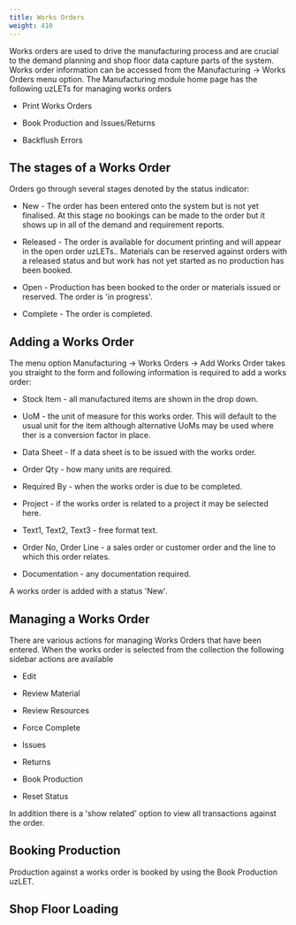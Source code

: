 ```yaml
---
title: Works Orders
weight: 410
---
```


Works orders are used to drive the manufacturing process and are crucial to the demand planning and shop floor data capture parts of the system. Works order information can be accessed from the Manufacturing -> Works Orders menu option. The Manufacturing module home page has the following uzLETs for managing works orders

* Print Works Orders

* Book Production and Issues/Returns

* Backflush Errors

## The stages of a Works Order

Orders go through several stages denoted by the status indicator:

* New - The order has been entered onto the system but is not yet finalised. At this stage no bookings can be made to the order but it shows up in all of the demand and requirement reports.

* Released - The order is available for document printing and will appear in the open order uzLETs.. Materials can be reserved against orders with a released status and but work has not yet started as no production has been booked.

* Open - Production has been booked to the order or materials issued or reserved. The order is 'in progress'.

* Complete - The order is completed.

## Adding a Works Order

The menu option Manufacturing -> Works Orders -> Add Works Order takes you straight to the form and following information is required to add a works order:

* Stock Item - all manufactured items are shown in the drop down.

* UoM - the unit of measure for this works order. This will default to the usual unit for the item although alternative UoMs may be used where ther is a conversion factor in place.

* Data Sheet - If a data sheet is to be issued with the works order.

* Order Qty - how many units are required.

* Required By - when the works order is due to be completed.

* Project - if the works order is related to a project it may be selected here.

* Text1, Text2, Text3 - free format text.

* Order No, Order Line - a sales order or customer order and the line to which this order relates.

* Documentation - any documentation required.

A works order is added with a status 'New'.

## Managing a Works Order

There are various actions for managing Works Orders that have been entered. When the works order is selected from the collection
the following sidebar actions are available

* Edit

* Review Material

* Review Resources

* Force Complete

* Issues

* Returns

* Book Production

* Reset Status

In addition there is a 'show related' option to view all transactions against the order.

## Booking Production

Production against a works order is booked by using the Book Production uzLET.

## Shop Floor Loading
